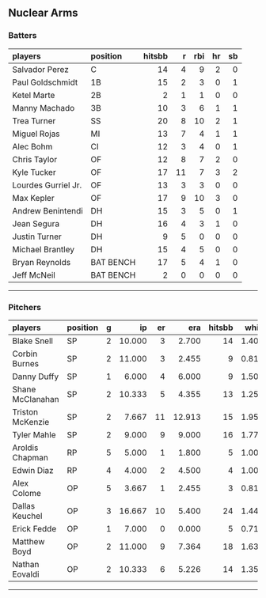 ## Nuclear Arms

### Batters

 
|players             |position  | hitsbb|  r| rbi| hr| sb| 
|:-------------------|:---------|------:|--:|---:|--:|--:| 
|Salvador Perez      |C         |     14|  4|   9|  2|  0| 
|Paul Goldschmidt    |1B        |     15|  2|   3|  0|  1| 
|Ketel Marte         |2B        |      2|  1|   1|  0|  0| 
|Manny Machado       |3B        |     10|  3|   6|  1|  1| 
|Trea Turner         |SS        |     20|  8|  10|  2|  1| 
|Miguel Rojas        |MI        |     13|  7|   4|  1|  1| 
|Alec Bohm           |CI        |     12|  3|   4|  0|  1| 
|Chris Taylor        |OF        |     12|  8|   7|  2|  0| 
|Kyle Tucker         |OF        |     17| 11|   7|  3|  2| 
|Lourdes Gurriel Jr. |OF        |     13|  3|   3|  0|  0| 
|Max Kepler          |OF        |     17|  9|  10|  3|  0| 
|Andrew Benintendi   |DH        |     15|  3|   5|  0|  1| 
|Jean Segura         |DH        |     16|  4|   3|  1|  0| 
|Justin Turner       |DH        |      9|  5|   0|  0|  0| 
|Michael Brantley    |DH        |     15|  4|   5|  0|  0| 
|Bryan Reynolds      |BAT BENCH |     17|  5|   4|  1|  0| 
|Jeff McNeil         |BAT BENCH |      2|  0|   0|  0|  0| 


* * *

### Pitchers

 
|players          |position |  g|     ip| er|    era| hitsbb|  whip| so|  w| sv| 
|:----------------|:--------|--:|------:|--:|------:|------:|-----:|--:|--:|--:| 
|Blake Snell      |SP       |  2| 10.000|  3|  2.700|     14| 1.400| 18|  0|  0| 
|Corbin Burnes    |SP       |  2| 11.000|  3|  2.455|      9| 0.818| 18|  0|  0| 
|Danny Duffy      |SP       |  1|  6.000|  4|  6.000|      9| 1.500|  8|  0|  0| 
|Shane McClanahan |SP       |  2| 10.333|  5|  4.355|     13| 1.258| 11|  1|  0| 
|Triston McKenzie |SP       |  2|  7.667| 11| 12.913|     15| 1.957| 10|  0|  0| 
|Tyler Mahle      |SP       |  2|  9.000|  9|  9.000|     16| 1.778|  6|  0|  0| 
|Aroldis Chapman  |RP       |  5|  5.000|  1|  1.800|      5| 1.000|  7|  2|  3| 
|Edwin Diaz       |RP       |  4|  4.000|  2|  4.500|      4| 1.000|  5|  0|  2| 
|Alex Colome      |OP       |  5|  3.667|  1|  2.455|      3| 0.818|  5|  1|  0| 
|Dallas Keuchel   |OP       |  3| 16.667| 10|  5.400|     24| 1.440| 11|  2|  0| 
|Erick Fedde      |OP       |  1|  7.000|  0|  0.000|      5| 0.714|  4|  1|  0| 
|Matthew Boyd     |OP       |  2| 11.000|  9|  7.364|     18| 1.636| 13|  0|  0| 
|Nathan Eovaldi   |OP       |  2| 10.333|  6|  5.226|     14| 1.355| 10|  1|  0| 


* * *


